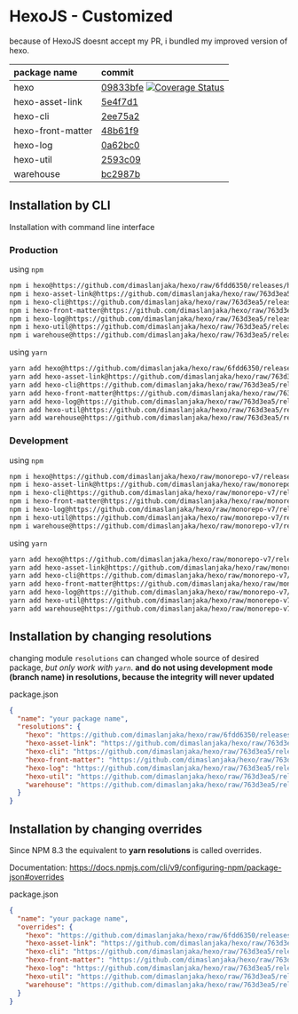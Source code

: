 # HexoJS - Customized
because of HexoJS doesnt accept my PR, i bundled my improved version of hexo.

| package name | commit |
| :--- | :--- | 
| hexo | [09833bfe](https://github.com/dimaslanjaka/hexo/commit/09833bfe)  [![Coverage Status](https://coveralls.io/repos/github/dimaslanjaka/hexo/badge.svg)](https://coveralls.io/github/dimaslanjaka/hexo) | 
| hexo-asset-link | [5e4f7d1](https://github.com/dimaslanjaka/hexo-asset-link/commit/5e4f7d1) | 
| hexo-cli | [2ee75a2](https://github.com/dimaslanjaka/hexo-cli/commit/2ee75a2) | 
| hexo-front-matter | [48b61f9](https://github.com/dimaslanjaka/hexo-front-matter/commit/48b61f9) | 
| hexo-log | [0a62bc0](https://github.com/dimaslanjaka/hexo-log/commit/0a62bc0) | 
| hexo-util | [2593c09](https://github.com/dimaslanjaka/hexo-util/commit/2593c09) | 
| warehouse | [bc2987b](https://github.com/dimaslanjaka/warehouse/commit/bc2987b) | 

## Installation by CLI
Installation with command line interface

### Production

using `npm`
```bash
npm i hexo@https://github.com/dimaslanjaka/hexo/raw/6fdd6350/releases/hexo.tgz
npm i hexo-asset-link@https://github.com/dimaslanjaka/hexo/raw/763d3ea5/releases/hexo-asset-link.tgz
npm i hexo-cli@https://github.com/dimaslanjaka/hexo/raw/763d3ea5/releases/hexo-cli.tgz
npm i hexo-front-matter@https://github.com/dimaslanjaka/hexo/raw/763d3ea5/releases/hexo-front-matter.tgz
npm i hexo-log@https://github.com/dimaslanjaka/hexo/raw/763d3ea5/releases/hexo-log.tgz
npm i hexo-util@https://github.com/dimaslanjaka/hexo/raw/763d3ea5/releases/hexo-util.tgz
npm i warehouse@https://github.com/dimaslanjaka/hexo/raw/763d3ea5/releases/warehouse.tgz
```

using `yarn`
```bash
yarn add hexo@https://github.com/dimaslanjaka/hexo/raw/6fdd6350/releases/hexo.tgz
yarn add hexo-asset-link@https://github.com/dimaslanjaka/hexo/raw/763d3ea5/releases/hexo-asset-link.tgz
yarn add hexo-cli@https://github.com/dimaslanjaka/hexo/raw/763d3ea5/releases/hexo-cli.tgz
yarn add hexo-front-matter@https://github.com/dimaslanjaka/hexo/raw/763d3ea5/releases/hexo-front-matter.tgz
yarn add hexo-log@https://github.com/dimaslanjaka/hexo/raw/763d3ea5/releases/hexo-log.tgz
yarn add hexo-util@https://github.com/dimaslanjaka/hexo/raw/763d3ea5/releases/hexo-util.tgz
yarn add warehouse@https://github.com/dimaslanjaka/hexo/raw/763d3ea5/releases/warehouse.tgz

```

### Development

using `npm`
```bash
npm i hexo@https://github.com/dimaslanjaka/hexo/raw/monorepo-v7/releases/hexo.tgz
npm i hexo-asset-link@https://github.com/dimaslanjaka/hexo/raw/monorepo-v7/releases/hexo-asset-link.tgz
npm i hexo-cli@https://github.com/dimaslanjaka/hexo/raw/monorepo-v7/releases/hexo-cli.tgz
npm i hexo-front-matter@https://github.com/dimaslanjaka/hexo/raw/monorepo-v7/releases/hexo-front-matter.tgz
npm i hexo-log@https://github.com/dimaslanjaka/hexo/raw/monorepo-v7/releases/hexo-log.tgz
npm i hexo-util@https://github.com/dimaslanjaka/hexo/raw/monorepo-v7/releases/hexo-util.tgz
npm i warehouse@https://github.com/dimaslanjaka/hexo/raw/monorepo-v7/releases/warehouse.tgz
```

using `yarn`
```bash
yarn add hexo@https://github.com/dimaslanjaka/hexo/raw/monorepo-v7/releases/hexo.tgz
yarn add hexo-asset-link@https://github.com/dimaslanjaka/hexo/raw/monorepo-v7/releases/hexo-asset-link.tgz
yarn add hexo-cli@https://github.com/dimaslanjaka/hexo/raw/monorepo-v7/releases/hexo-cli.tgz
yarn add hexo-front-matter@https://github.com/dimaslanjaka/hexo/raw/monorepo-v7/releases/hexo-front-matter.tgz
yarn add hexo-log@https://github.com/dimaslanjaka/hexo/raw/monorepo-v7/releases/hexo-log.tgz
yarn add hexo-util@https://github.com/dimaslanjaka/hexo/raw/monorepo-v7/releases/hexo-util.tgz
yarn add warehouse@https://github.com/dimaslanjaka/hexo/raw/monorepo-v7/releases/warehouse.tgz

```

## Installation by changing resolutions
changing module `resolutions` can changed whole source of desired package, _but only work with `yarn`_. **and do not using development mode (branch name) in resolutions, because the integrity will never updated**

package.json
```json
{
  "name": "your package name",
  "resolutions": {
    "hexo": "https://github.com/dimaslanjaka/hexo/raw/6fdd6350/releases/hexo.tgz",
    "hexo-asset-link": "https://github.com/dimaslanjaka/hexo/raw/763d3ea5/releases/hexo-asset-link.tgz",
    "hexo-cli": "https://github.com/dimaslanjaka/hexo/raw/763d3ea5/releases/hexo-cli.tgz",
    "hexo-front-matter": "https://github.com/dimaslanjaka/hexo/raw/763d3ea5/releases/hexo-front-matter.tgz",
    "hexo-log": "https://github.com/dimaslanjaka/hexo/raw/763d3ea5/releases/hexo-log.tgz",
    "hexo-util": "https://github.com/dimaslanjaka/hexo/raw/763d3ea5/releases/hexo-util.tgz",
    "warehouse": "https://github.com/dimaslanjaka/hexo/raw/763d3ea5/releases/warehouse.tgz"
  }
}
```

## Installation by changing overrides

Since NPM 8.3 the equivalent to **yarn resolutions** is called overrides.

Documentation: https://docs.npmjs.com/cli/v9/configuring-npm/package-json#overrides

package.json
```json
{
  "name": "your package name",
  "overrides": {
    "hexo": "https://github.com/dimaslanjaka/hexo/raw/6fdd6350/releases/hexo.tgz",
    "hexo-asset-link": "https://github.com/dimaslanjaka/hexo/raw/763d3ea5/releases/hexo-asset-link.tgz",
    "hexo-cli": "https://github.com/dimaslanjaka/hexo/raw/763d3ea5/releases/hexo-cli.tgz",
    "hexo-front-matter": "https://github.com/dimaslanjaka/hexo/raw/763d3ea5/releases/hexo-front-matter.tgz",
    "hexo-log": "https://github.com/dimaslanjaka/hexo/raw/763d3ea5/releases/hexo-log.tgz",
    "hexo-util": "https://github.com/dimaslanjaka/hexo/raw/763d3ea5/releases/hexo-util.tgz",
    "warehouse": "https://github.com/dimaslanjaka/hexo/raw/763d3ea5/releases/warehouse.tgz"
  }
}
```
